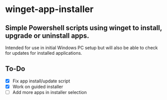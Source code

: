 # winget-app-installer
## Simple Powershell scripts using winget to install, upgrade or uninstall apps.
Intended for use in initial Windows PC setup but will also be able to check for updates for installed applications.
## To-Do
- [x] Fix app install/update script
- [x] Work on guided installer
- [ ] Add more apps in installer selection
